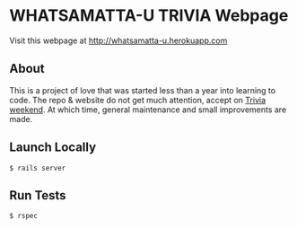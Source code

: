# WHATSAMATTA-U TRIVIA Webpage

Visit this webpage at http://whatsamatta-u.herokuapp.com

## About

This is a project of love that was started less than a year into learning to code. The repo & website do not get much attention, accept on [Trivia weekend](http://www.90fmtrivia.org/). At which time, general maintenance and small improvements are made.

## Launch Locally

```
$ rails server
```

## Run Tests

```
$ rspec
```
